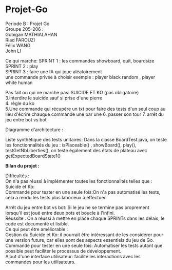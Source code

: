 # Projet-Go
Periode B : Projet Go <br />
Groupe 205-206 : <br />
Gobigan MATHIALAHAN <br />
Riad FAROUZI <br />
Félix WANG <br />
John LI <br />


Ce qui marche:
SPRINT 1 : les commandes showboard, quit, boardsize<br />
SPRINT 2 : play  <br />
SPRINT 3 : faire une IA qui joue aléatoirement <br />
une commande privée à choisir exemple : player black random , player white human


Pas fait ou qui ne marche pas: 
SUICIDE ET KO (pas obligatoire)<br />
3.interdire le suicide sauf si prise d'une pierre <br />
4. règle du ko <br />
5.Une commande qui récupère un txt pour faire des tests d'un seul coup au lieu d'écrire chauque commande une par une
6. passer son tour 
7. arrêt du jeu entre bot vs bot

Diagramme d'architecture :


Liste synthétique des tests unitaires:
Dans la classe BoardTest.java, on teste les fonctionnalités du jeu : 
isPlaceable() , showBoard(), play(), testGetNbLiberties(), on teste également des états de plateau avec getExpectedBoardState1()

<b>Bilan du projet :</b> <br />

Difficultés : <br />
On n'a pas réussi à implémenter toutes les fonctionnalités telles que : <br />
Suicide et Ko: <br />
Commande pour tester en une seule fois:On n'a pas automatisé les tests, cela a rendu les tests plus laborieux à effectuer. <br />

Arrêt du jeu entre bot vs bot: Si le jeu ne se termine pas proprement lorsqu'il est joué entre deux bots et boucle à l'infini.<br />
Réussite : On a réussi à mettre en place chaque SPRINTs dans les délais, le code est documenté et lisible.<br />
Ce qui peut être améliorable : <br />
Gestion du Suicide et Ko:  il pourrait être intéressant de les considérer pour une version future, car elles sont des aspects essentiels du jeu de Go.<br />
Commande pour tester en une seule fois: Automatiser les tests autant que possible peut faciliter le processus de développement. <br />
Ajout d'une interface utilisateur: facilité les interactions avec les commandes pour les utilisateurs.<br />
